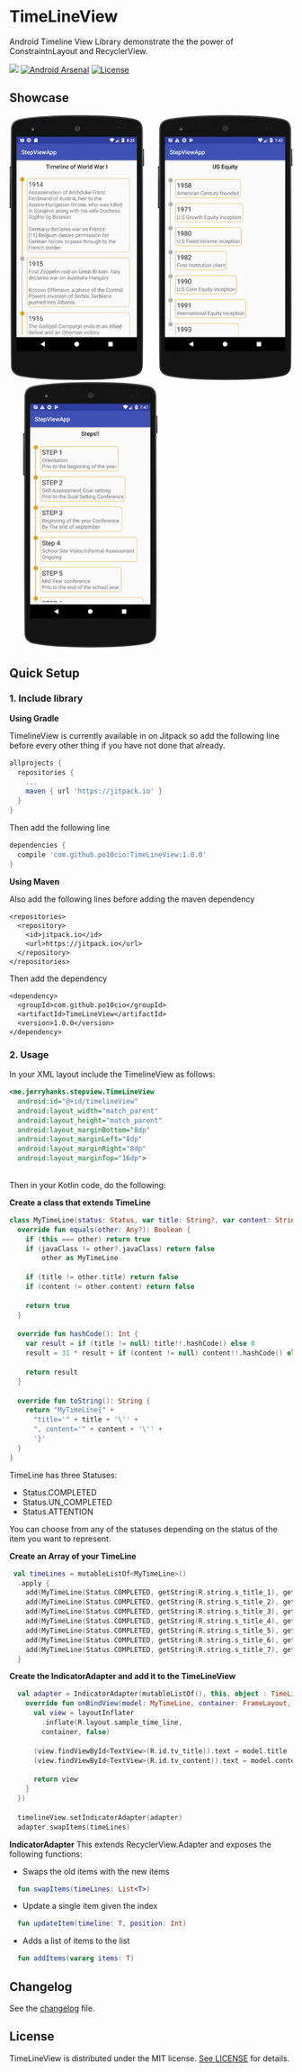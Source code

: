 # TimeLineView 
Android Timeline View Library demonstrate the the power of ConstraintnLayout and RecyclerView.



[![](https://jitpack.io/v/po10cio/TimeLineView.svg)](https://jitpack.io/#po10cio/TimeLineView)
[![Android Arsenal]( https://img.shields.io/badge/Android%20Arsenal-TimeLineView-green.svg?style=flat )]( https://android-arsenal.com/details/1/6540 )
[![License](https://img.shields.io/badge/License-MIT-blue.svg)](https://github.com/po10cio/TimeLineView/blob/master/LICENSE.md) 


## Showcase

<img src="sc/sc1.png" alt="ExampleMain" width="240">&nbsp;&nbsp;&nbsp;&nbsp;&nbsp;
<img src="sc/sc2.png" alt="ExampleMain" width="240">&nbsp;&nbsp;&nbsp;&nbsp;&nbsp;
<img src="sc/sc3.png" alt="ExampleMain" width="240">


## Quick Setup
### 1. Include library

**Using Gradle**

TimelineView is currently available in on Jitpack so add the following line before every other thing if you have not done that already.

```gradle
allprojects {
  repositories {
    ...
    maven { url 'https://jitpack.io' }
  }
}
```
	
Then add the following line 

``` gradle
dependencies {
  compile 'com.github.po10cio:TimeLineView:1.0.0'
}
```

**Using Maven**

Also add the following lines before adding the maven dependency

```maven
<repositories>
  <repository>
    <id>jitpack.io</id>
    <url>https://jitpack.io</url>
  </repository>
</repositories>
```
Then add the dependency

``` maven
<dependency>
  <groupId>com.github.po10cio</groupId>
  <artifactId>TimeLineView</artifactId>
  <version>1.0.0</version>
</dependency>
```

### 2. Usage
In your XML layout include the TimelineView as follows:

```xml
<me.jerryhanks.stepview.TimeLineView
  android:id="@+id/timelineView"
  android:layout_width="match_parent"
  android:layout_height="match_parent"
  android:layout_marginBottom="8dp"
  android:layout_marginLeft="8dp"
  android:layout_marginRight="8dp"
  android:layout_marginTop="16dp">
      
```
Then in your Kotlin code, do the following:
 
 **Create a class that extends TimeLine**
 
```kotlin
class MyTimeLine(status: Status, var title: String?, var content: String?) : TimeLine(status) {
  override fun equals(other: Any?): Boolean {
    if (this === other) return true
    if (javaClass != other?.javaClass) return false
        other as MyTimeLine
    
    if (title != other.title) return false
    if (content != other.content) return false

    return true
  }
  
  override fun hashCode(): Int {
    var result = if (title != null) title!!.hashCode() else 0
    result = 31 * result + if (content != null) content!!.hashCode() else 0
    
    return result
  }

  override fun toString(): String {
    return "MyTimeLine{" +
      "title='" + title + '\'' +
      ", content='" + content + '\'' +
      '}'
  }
}
```
  
  
TimeLine has three Statuses:

- Status.COMPLETED
- Status.UN_COMPLETED
- Status.ATTENTION

You can choose from any of the statuses depending on the status of the item you want to represent.

**Create an Array of your TimeLine**

```kotlin
 val timeLines = mutableListOf<MyTimeLine>()
  .apply {
    add(MyTimeLine(Status.COMPLETED, getString(R.string.s_title_1), getString(R.string.s_content_1)))
    add(MyTimeLine(Status.COMPLETED, getString(R.string.s_title_2), getString(R.string.s_content_2)))
    add(MyTimeLine(Status.COMPLETED, getString(R.string.s_title_3), getString(R.string.s_content_3)))
    add(MyTimeLine(Status.COMPLETED, getString(R.string.s_title_4), getString(R.string.s_content_4)))
    add(MyTimeLine(Status.COMPLETED, getString(R.string.s_title_5), getString(R.string.s_content_5)))
    add(MyTimeLine(Status.COMPLETED, getString(R.string.s_title_6), getString(R.string.s_content_6)))
    add(MyTimeLine(Status.COMPLETED, getString(R.string.s_title_7), getString(R.string.s_content_7)))
  }
```

**Create the IndicatorAdapter and add it to the TimeLineView**

```kotlin
  val adapter = IndicatorAdapter(mutableListOf(), this, object : TimeLineViewCallback<MyTimeLine> {
    override fun onBindView(model: MyTimeLine, container: FrameLayout, position: Int): View {
      val view = layoutInflater
        .inflate(R.layout.sample_time_line,
        container, false)
       
      (view.findViewById<TextView>(R.id.tv_title)).text = model.title
      (view.findViewById<TextView>(R.id.tv_content)).text = model.content
     
      return view
    }
  })

  timelineView.setIndicatorAdapter(adapter)
  adapter.swapItems(timeLines)
```

**IndicatorAdapter**
This extends RecyclerView.Adapter and exposes the following functions:

- Swaps the old items with the new items
```kotlin
  fun swapItems(timeLines: List<T>)
```

- Update a single item given the index
```kotlin
  fun updateItem(timeline: T, position: Int) 
```

- Adds a list of items to the list
```kotlin
  fun addItems(vararg items: T)
```
	
## Changelog

See the [changelog](/CHANGELOG.md) file.


## License

TimeLineView is distributed under the MIT license. [See LICENSE](https://github.com/po10cio/TimeLineView/blob/master/LICENSE.md) for details.
